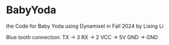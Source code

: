 # BabyYoda

the Code for Baby Yoda using Dynamixel in Fall 2024 by Lixing Li

Blue tooth connection:
TX -> 3
RX -> 2
VCC -> 5V
GND -> GND
